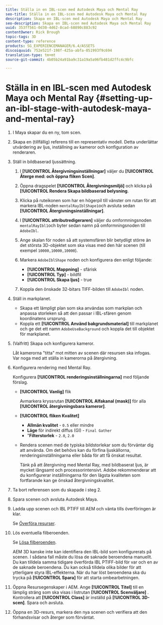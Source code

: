 ```yaml
---
title: Ställa in en IBL-scen med Autodesk Maya och Mental Ray
seo-title: Ställa in en IBL-scen med Autodesk Maya och Mental Ray
description: Skapa en IBL-scen med Autodesk Maya och Mental Ray
seo-description: Skapa en IBL-scen med Autodesk Maya och Mental Ray
uuid: 353ff561-0d30-4d62-8cad-68890c883c92
contentOwner: Rick Brough
topic-tags: 3D
content-type: reference
products: SG_EXPERIENCEMANAGER/6.4/ASSETS
discoiquuid: 752e521f-198f-425a-abfa-051993f9c694
translation-type: tm+mt
source-git-commit: 4b05b24a91ba9c31a19a5a96fb481d2ffc4c9bfc

---
```



# Ställa in en IBL-scen med Autodesk Maya och Mental Ray {#setting-up-an-ibl-stage-with-autodesk-maya-and-mental-ray}

1. I Maya skapar du en ny, tom scen.

1. Skapa en (tillfällig) referens till en representativ modell. Detta underlättar utvärdering av ljus, inställning av kameror och konfiguration av renderaren.
1. Ställ in bildbaserad ljussättning.

   1. I **[!UICONTROL Återgivningsinställningar]** väljer du **[!UICONTROL Återge med: och öppna fliken Scen]**.
   1. Öppna dragspelet **[!UICONTROL Återgivningsmiljö]** och klicka på **[!UICONTROL Rendera Skapa bildbaserad belysning**.
   1. Klicka på ruteikonen som har en högerpil till vänster om rutan för att markera IBL-noden `mentalRayIblShape1`och avsluta sedan **[!UICONTROL Återgivningsinställningar]**.
   1. I **[!UICONTROL attributredigeraren]** väljer du omformningsnoden `mentalRayIbl1`och byter sedan namn på omformningsnoden till `AdobeIbl`.
   1. Ange skalan för noden så att systemsfären blir betydligt större än det största 3D-objektet som ska visas med den här scenen (till exempel `10000,10000,10000`).
   1. Markera `AdobeIblShape` noden och konfigurera den enligt följande:

      * **[!UICONTROL Mappning]** - sfärisk
      * **[!UICONTROL Typ]** - bildfil
      * **[!UICONTROL Skapa ljus]** - true
   1. Koppla den önskade 32-bitars TIFF-bilden till `AdobeIbl` noden.


1. Ställ in markplanet.

   * Skapa ett lämpligt plan som ska användas som markplan och anpassa storleken så att den passar i IBL-sfären genom koordinatens ursprung.
   * Koppla ett **[!UICONTROL Använd bakgrundsmaterial]** till markplanet och ge det ett namn `AdobeUseBackground` och koppla det till objektet för markplanet.

1. (Valfritt) Skapa och konfigurera kameror.

   Låt kamerorna &quot;titta&quot; mot mitten av scenen där resursen ska infogas. Var noga med att ställa in kamerorna på återgivning.

1. Konfigurera rendering med Mental Ray.

   Konfigurera **[!UICONTROL renderingsinställningarna]** med följande förslag.

   * **[!UICONTROL Vanlig]** flik

      Avmarkera kryssrutan **[!UICONTROL Alfakanal (mask)]** för alla **[!UICONTROL återgivningsbara kameror]**.

   * **[!UICONTROL fliken Kvalitet]**

      * **Allmän kvalitet** - `0.5` eller mindre
      * **Läge** för indirekt diffus (GI) - `Final Gather`
      * &quot;**Filterstorlek** - `2.0`, `2.0`
   * Rendera scenen med de typiska bildstorlekar som du förväntar dig att använda. Om det behövs kan du förfina ljuskällorna, renderingsinställningarna eller båda för att få önskat resultat.

      Tänk på att återgivning med Mental Ray, med bildbaserat ljus, är mycket långsamt och processorintensivt. Adobe rekommenderar att du konfigurerar inställningarna för den lägsta kvaliteten som fortfarande kan ge önskad återgivningskvalitet.


1. Ta bort referensen som du skapade i steg 2.

1. Spara scenen och avsluta Autodesk Maya.

1. Ladda upp scenen och IBL PTIFF till AEM och vänta tills överföringen är klar.

   Se [Överföra resurser](managing-assets-touch-ui.md#uploading-assets).

1. Lös eventuella filberoenden.

   Se [Lösa filberoenden](resolve-file-dependencies.md).

   AEM 3D kanske inte kan identifiera den IBL-bild som konfigurerats på scenen. I sådana fall måste du lösa de saknade beroendena manuellt. Du kan tilldela samma tidigare överförda IBL PTIFF-bild för var och en av de saknade beroendena. Du kan också tilldela olika bilder för att ytterligare styra IBL-effekterna. När du har löst beroendena ska du trycka på **[!UICONTROL Spara]** för att starta ombearbetningen.

1. Öppna Resursegenskaper i AEM. Ange **[!UICONTROL Titel]** till en lämplig sträng som ska visas i listrutan **[!UICONTROL Scenväljare]** . Kontrollera att **[!UICONTROL Class]** är inställd på **[!UICONTROL 3D-scen]**. Spara och avsluta.

1. Öppna en 3D-resurs, markera den nya scenen och verifiera att den förhandsvisar och återger som förväntat.

